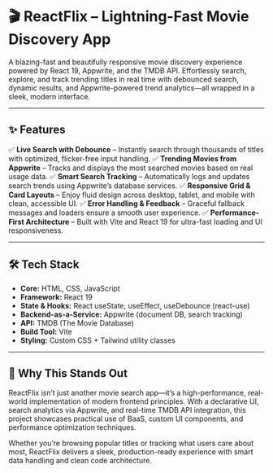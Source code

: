 # 🎬 ReactFlix – Lightning-Fast Movie Discovery App

A blazing-fast and beautifully responsive movie discovery experience powered by React 19, Appwrite, and the TMDB API. Effortlessly search, explore, and track trending titles in real time with debounced search, dynamic results, and Appwrite-powered trend analytics—all wrapped in a sleek, modern interface.

---

## ✨ Features

✅ **Live Search with Debounce** – Instantly search through thousands of titles with optimized, flicker-free input handling.
✅ **Trending Movies from Appwrite** – Tracks and displays the most searched movies based on real usage data.
✅ **Smart Search Tracking** – Automatically logs and updates search trends using Appwrite’s database services.
✅ **Responsive Grid & Card Layouts** – Enjoy fluid design across desktop, tablet, and mobile with clean, accessible UI.
✅ **Error Handling & Feedback** – Graceful fallback messages and loaders ensure a smooth user experience.
✅ **Performance-First Architecture** – Built with Vite and React 19 for ultra-fast loading and UI responsiveness.

---

## 🛠 Tech Stack

- **Core:** HTML, CSS, JavaScript
- **Framework:** React 19 
- **State & Hooks:** React useState, useEffect, useDebounce (react-use)
- **Backend-as-a-Service:** Appwrite (document DB, search tracking)
- **API:** TMDB (The Movie Database) 
- **Build Tool:** Vite
- **Styling:** Custom CSS + Tailwind utility classes

---

## 🚀 Why This Stands Out
ReactFlix isn’t just another movie search app—it’s a high-performance, real-world implementation of modern frontend principles. With a declarative UI, search analytics via Appwrite, and real-time TMDB API integration, this project showcases practical use of BaaS, custom UI components, and performance optimization techniques.

Whether you’re browsing popular titles or tracking what users care about most, ReactFlix delivers a sleek, production-ready experience with smart data handling and clean code architecture.
